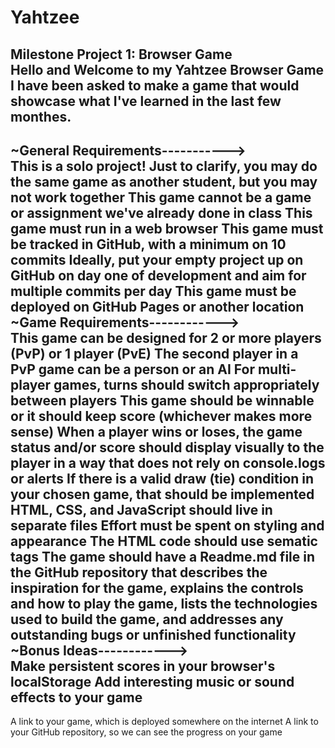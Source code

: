# Yahtzee

Milestone Project 1: Browser Game</br>
Hello and Welcome to my Yahtzee Browser Game
I have been asked to make a game that would showcase what I've learned in the last few monthes.
</br>
<Requirements>
  -----------
~General Requirements-----------></br>
  This is a solo project!
  Just to clarify, you may do the same game as another student, but you may not work together
  This game cannot be a game or assignment we've already done in class
  This game must run in a web browser
  This game must be tracked in GitHub, with a minimum on 10 commits
  Ideally, put your empty project up on GitHub on day one of development and aim for multiple commits per day
  This game must be deployed on GitHub Pages or another location
</br>
~Game Requirements------------></br>
  This game can be designed for 2 or more players (PvP) or 1 player (PvE)
    The second player in a PvP game can be a person or an AI
    For multi-player games, turns should switch appropriately between players
  This game should be winnable or it should keep score (whichever makes more sense)
  When a player wins or loses, the game status and/or score should display visually to the player in a way that does not rely on console.logs or alerts
  If there is a valid draw (tie) condition in your chosen game, that should be implemented
  HTML, CSS, and JavaScript should live in separate files
  Effort must be spent on styling and appearance
  The HTML code should use sematic tags
  The game should have a Readme.md file in the GitHub repository that describes the inspiration for the game, explains the controls and how to play the game, lists the       technologies used to build the game, and addresses any outstanding bugs or unfinished functionality
</br>
~Bonus Ideas------------></br>
  Make persistent scores in your browser's localStorage
  Add interesting music or sound effects to your game
</br>
<Deliverables>
  -----------
  A link to your game, which is deployed somewhere on the internet
  A link to your GitHub repository, so we can see the progress on your game
